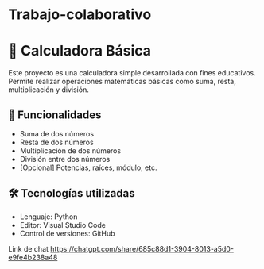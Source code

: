 # Trabajo-colaborativo
# 🧮 Calculadora Básica

Este proyecto es una calculadora simple desarrollada con fines educativos. Permite realizar operaciones matemáticas básicas como suma, resta, multiplicación y división.

## 🚀 Funcionalidades

- Suma de dos números
- Resta de dos números
- Multiplicación de dos números
- División entre dos números
- [Opcional] Potencias, raíces, módulo, etc.

## 🛠️ Tecnologías utilizadas

- Lenguaje: Python 
- Editor: Visual Studio Code
- Control de versiones: GitHub

Link de chat
https://chatgpt.com/share/685c88d1-3904-8013-a5d0-e9fe4b238a48
